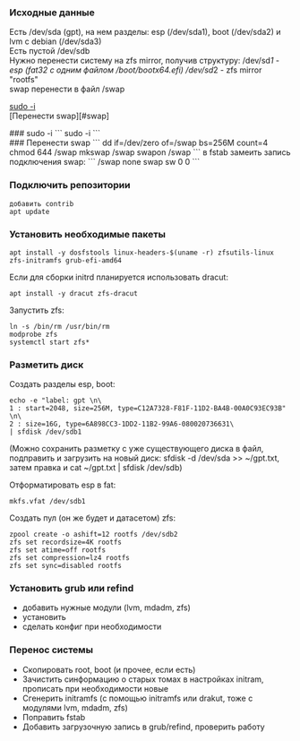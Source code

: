 ### Исходные данные
Есть /dev/sda (gpt), на нем разделы: esp (/dev/sda1), boot (/dev/sda2) и lvm с debian (/dev/sda3)  
Есть пустой /dev/sdb  
Нужно перенести систему на zfs mirror, получив структуру:
/dev/sd*1 - esp (fat32 с одним файлом /boot/bootx64.efi)
/dev/sd*2 - zfs mirror "rootfs"  
swap перенести в файл /swap

[sudo -i](#sudo)  
[Перенести swap][#swap]  

<div id='sudo' />
### sudo -i
```
sudo -i
```

<div id='swap' />
### Перенести swap
```
dd if=/dev/zero of=/swap bs=256M count=4
chmod 644 /swap
mkswap /swap
swapon /swap
```
в fstab замеить запись подключения swap:  
```
/swap none swap sw 0 0
```

### Подключить репозитории  
```
добавить contrib
apt update
```

### Установить необходимые пакеты  
```
apt install -y dosfstools linux-headers-$(uname -r) zfsutils-linux zfs-initramfs grub-efi-amd64
```
Если для сборки initrd планируется использовать dracut:  
```
apt install -y dracut zfs-dracut
```
Запустить zfs:  
```
ln -s /bin/rm /usr/bin/rm
modprobe zfs
systemctl start zfs*
```

### Разметить диск  
Создать разделы esp, boot:  
```
echo -e "label: gpt \n\
1 : start=2048, size=256M, type=C12A7328-F81F-11D2-BA4B-00A0C93EC93B" \n\
2 : size=16G, type=6A898CC3-1DD2-11B2-99A6-080020736631\
| sfdisk /dev/sdb1
```
(Можно сохранить разметку с уже существующего диска в файл, подправить и загрузить на новый диск: sfdisk -d /dev/sda >> ~/gpt.txt, затем правка и cat ~/gpt.txt | sfdisk /dev/sdb)  

Отформатировать esp в fat:  
```
mkfs.vfat /dev/sdb1
```
Создать пул (он же будет и датасетом) zfs:
```
zpool create -o ashift=12 rootfs /dev/sdb2
zfs set recordsize=4K rootfs
zfs set atime=off rootfs
zfs set compression=lz4 rootfs
zfs set sync=disabled rootfs
```

### Установить grub или refind  
  - добавить нужные модули (lvm, mdadm, zfs)  
  - установить  
  - сделать конфиг при необходимости  
### Перенос системы
  - Скопировать root, boot (и прочее, если есть)  
  - Зачистить синформацию о старых томах в настройках initram, прописать при необходимости новые  
  - Сгенерить initramfs (с помощью initramfs или drakut, тоже с модулями lvm, mdadm, zfs)  
  - Поправить fstab  
  - Добавить загрузочную запись в grub/refind, проверить работу  
